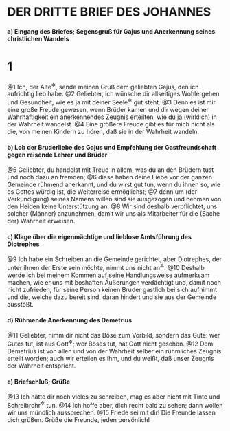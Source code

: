 # DER DRITTE BRIEF DES JOHANNES

#### a) Eingang des Briefes; Segensgruß für Gajus und Anerkennung seines christlichen Wandels

# 1
@1 Ich, der Alte<sup title="oder: Älteste">&#x2732;</sup>, sende meinen Gruß dem geliebten Gajus, den ich aufrichtig lieb habe.
@2 Geliebter, ich wünsche dir allseitiges Wohlergehen und Gesundheit, wie es ja mit deiner Seele<sup title="= deinem geistlichen Leben">&#x2732;</sup> gut steht.
@3 Denn es ist mir eine große Freude gewesen, wenn Brüder kamen und dir wegen deiner Wahrhaftigkeit ein anerkennendes Zeugnis erteilten, wie du ja (wirklich) in der Wahrheit wandelst.
@4 Eine größere Freude gibt es für mich nicht als die, von meinen Kindern zu hören, daß sie in der Wahrheit wandeln.

#### b) Lob der Bruderliebe des Gajus und Empfehlung der Gastfreundschaft gegen reisende Lehrer und Brüder

@5 Geliebter, du handelst mit Treue in allem, was du an den Brüdern tust und noch dazu an fremden;
@6 diese haben deine Liebe vor der ganzen Gemeinde rühmend anerkannt, und du wirst gut tun, wenn du ihnen so, wie es Gottes würdig ist, die Weiterreise ermöglichst;
@7 denn um (der Verkündigung) seines Namens willen sind sie ausgezogen und nehmen von den Heiden keine Unterstützung an.
@8 Wir sind deshalb verpflichtet, uns solcher (Männer) anzunehmen, damit wir uns als Mitarbeiter für die (Sache der) Wahrheit erweisen.

#### c) Klage über die eigenmächtige und lieblose Amtsführung des Diotrephes

@9 Ich habe ein Schreiben an die Gemeinde gerichtet, aber Diotrephes, der unter ihnen der Erste sein möchte, nimmt uns nicht an<sup title="= will von uns nichts wissen">&#x2732;</sup>.
@10 Deshalb werde ich bei meinem Kommen auf seine Handlungsweise aufmerksam machen, wie er uns mit boshaften Äußerungen verdächtigt und, damit noch nicht zufrieden, für seine Person keinen Bruder gastlich bei sich aufnimmt und die, welche dazu bereit sind, daran hindert und sie aus der Gemeinde ausstößt.

#### d) Rühmende Anerkennung des Demetrius

@11 Geliebter, nimm dir nicht das Böse zum Vorbild, sondern das Gute: wer Gutes tut, ist aus Gott<sup title="= ein Kind Gottes">&#x2732;</sup>; wer Böses tut, hat Gott nicht gesehen.
@12 Dem Demetrius ist von allen und von der Wahrheit selber ein rühmliches Zeugnis erteilt worden; auch wir erteilen es ihm, und du weißt, daß unser Zeugnis der Wahrheit entspricht.

#### e) Briefschluß; Grüße

@13 Ich hätte dir noch vieles zu schreiben, mag es aber nicht mit Tinte und Schreibrohr<sup title="= Feder">&#x2732;</sup> tun.
@14 Ich hoffe aber, dich recht bald zu sehen; dann wollen wir uns mündlich aussprechen.
@15 Friede sei mit dir! Die Freunde lassen dich grüßen. Grüße die Freunde, jeden persönlich!
